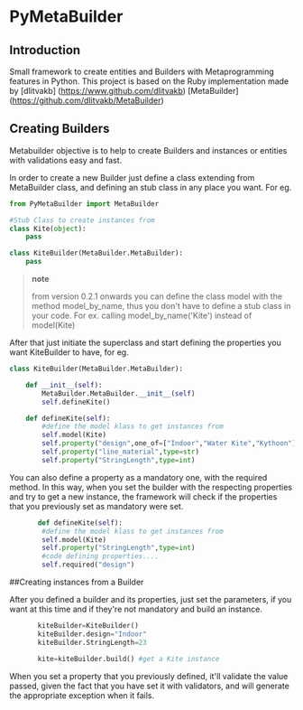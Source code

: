 # PyMetaBuilder

## Introduction

Small framework to create entities and Builders with Metaprogramming features in Python.
This project is based on the Ruby implementation made by [dlitvakb] (https://www.github.com/dlitvakb) [MetaBuilder] (https://github.com/dlitvakb/MetaBuilder)

## Creating Builders

Metabuilder objective is to help to create Builders and instances or entities with validations easy and fast.

In order to create a new Builder just define a class extending from MetaBuilder class, and defining an stub class
in any place you want. For eg.

```python
from PyMetaBuilder import MetaBuilder

#Stub Class to create instances from
class Kite(object):
    pass

class KiteBuilder(MetaBuilder.MetaBuilder):
    pass
```
> **note**
>
> from version 0.2.1 onwards you can define the class model with the
> method model_by_name, thus you don't have to define a stub class in your code.
> For ex. calling model_by_name('Kite') instead of model(Kite)

After that just initiate the superclass and start defining the properties you want KiteBuilder to have, for eg.

```python
class KiteBuilder(MetaBuilder.MetaBuilder):

    def __init__(self):
        MetaBuilder.MetaBuilder.__init__(self)
        self.defineKite()

    def defineKite(self):
        #define the model klass to get instances from
        self.model(Kite)
        self.property("design",one_of=["Indoor","Water Kite","Kythoon"])
        self.property("line_material",type=str)
        self.property("StringLength",type=int)
```

You can also define a property as a mandatory one, with the required method. In this way, when you set the builder
with the respecting properties and try to get a new instance, the framework will check if the properties that you
previously set as mandatory were set.

```python
       def defineKite(self):
        #define the model klass to get instances from
        self.model(Kite)
        self.property("StringLength",type=int)
        #code defining properties....
        self.required("design")
```

##Creating instances from a Builder

After you defined a builder and its properties, just set the parameters, if you want at this time and if they're not
mandatory and build an instance.

```python
       kiteBuilder=KiteBuilder()
       kiteBuilder.design="Indoor"
       kiteBuilder.StringLength=23

       kite=kiteBuilder.build() #get a Kite instance
```

When you set a property that you previously defined, it'll validate the value passed, given the fact that you have
set it with validators, and will generate the appropriate exception when it fails.
